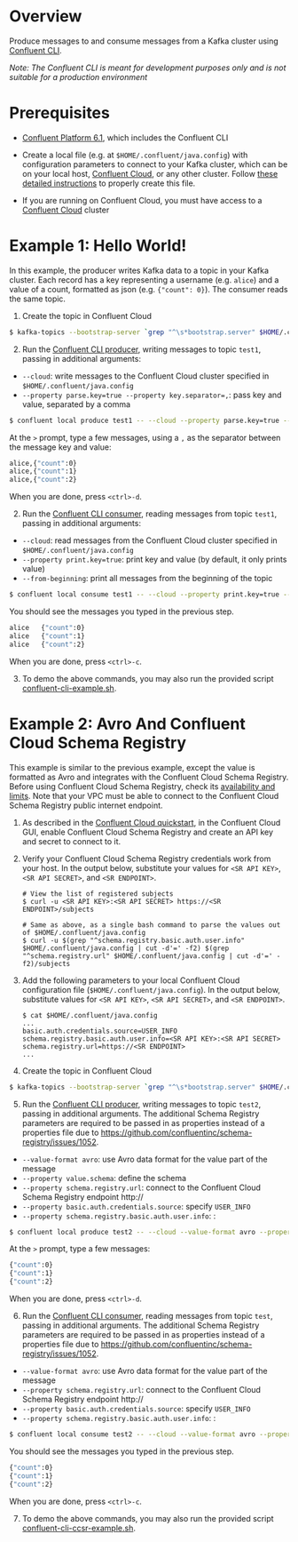 # Overview

Produce messages to and consume messages from a Kafka cluster using [Confluent CLI](https://docs.confluent.io/current/cli/index.html?utm_source=github&utm_medium=demo&utm_campaign=ch.examples_type.community_content.clients-ccloud).

*Note: The Confluent CLI is meant for development purposes only and is not suitable for a production environment*


# Prerequisites

* [Confluent Platform 6.1](https://www.confluent.io/download/?utm_source=github&utm_medium=demo&utm_campaign=ch.examples_type.community_content.clients-ccloud), which includes the Confluent CLI

* Create a local file (e.g. at `$HOME/.confluent/java.config`) with configuration parameters to connect to your Kafka cluster, which can be on your local host, [Confluent Cloud](https://www.confluent.io/confluent-cloud/?utm_source=github&utm_medium=demo&utm_campaign=ch.examples_type.community_content.clients-ccloud), or any other cluster.  Follow [these detailed instructions](https://github.com/confluentinc/configuration-templates/tree/master/README.md) to properly create this file. 
* If you are running on Confluent Cloud, you must have access to a [Confluent Cloud](https://www.confluent.io/confluent-cloud/?utm_source=github&utm_medium=demo&utm_campaign=ch.examples_type.community_content.clients-ccloud) cluster


# Example 1: Hello World!

In this example, the producer writes Kafka data to a topic in your Kafka cluster. 
Each record has a key representing a username (e.g. `alice`) and a value of a count, formatted as json (e.g. `{"count": 0}`).
The consumer reads the same topic.

1. Create the topic in Confluent Cloud

```bash
$ kafka-topics --bootstrap-server `grep "^\s*bootstrap.server" $HOME/.confluent/java.config | tail -1` --command-config $HOME/.confluent/java.config --topic test1 --create --replication-factor 3 --partitions 6
```

2. Run the [Confluent CLI producer](https://docs.confluent.io/current/cli/command-reference/confluent-produce.html#cli-confluent-produce?utm_source=github&utm_medium=demo&utm_campaign=ch.examples_type.community_content.clients-ccloud), writing messages to topic `test1`, passing in additional arguments:

* `--cloud`: write messages to the Confluent Cloud cluster specified in `$HOME/.confluent/java.config`
* `--property parse.key=true --property key.separator=,`: pass key and value, separated by a comma

```bash
$ confluent local produce test1 -- --cloud --property parse.key=true --property key.separator=,
```

At the `>` prompt, type a few messages, using a `,` as the separator between the message key and value:

```bash
alice,{"count":0}
alice,{"count":1}
alice,{"count":2}
```

When you are done, press `<ctrl>-d`.

2. Run the [Confluent CLI consumer](https://docs.confluent.io/current/cli/command-reference/confluent-consume.html#cli-confluent-consume?utm_source=github&utm_medium=demo&utm_campaign=ch.examples_type.community_content.clients-ccloud), reading messages from topic `test1`, passing in additional arguments:

* `--cloud`: read messages from the Confluent Cloud cluster specified in `$HOME/.confluent/java.config`
* `--property print.key=true`: print key and value (by default, it only prints value)
* `--from-beginning`: print all messages from the beginning of the topic

```bash
$ confluent local consume test1 -- --cloud --property print.key=true --from-beginning
```

You should see the messages you typed in the previous step.

```bash
alice	{"count":0}
alice	{"count":1}
alice	{"count":2}
```

When you are done, press `<ctrl>-c`.

3. To demo the above commands, you may also run the provided script [confluent-cli-example.sh](confluent-cli-example.sh).


# Example 2: Avro And Confluent Cloud Schema Registry

This example is similar to the previous example, except the value is formatted as Avro and integrates with the Confluent Cloud Schema Registry.
Before using Confluent Cloud Schema Registry, check its [availability and limits](https://docs.confluent.io/current/cloud/limits.html?utm_source=github&utm_medium=demo&utm_campaign=ch.examples_type.community_content.clients-ccloud).
Note that your VPC must be able to connect to the Confluent Cloud Schema Registry public internet endpoint.

1. As described in the [Confluent Cloud quickstart](https://docs.confluent.io/current/quickstart/cloud-quickstart/schema-registry.html?utm_source=github&utm_medium=demo&utm_campaign=ch.examples_type.community_content.clients-ccloud), in the Confluent Cloud GUI, enable Confluent Cloud Schema Registry and create an API key and secret to connect to it.

2. Verify your Confluent Cloud Schema Registry credentials work from your host. In the output below, substitute your values for `<SR API KEY>`, `<SR API SECRET>`, and `<SR ENDPOINT>`.

    ```shell
    # View the list of registered subjects
    $ curl -u <SR API KEY>:<SR API SECRET> https://<SR ENDPOINT>/subjects

    # Same as above, as a single bash command to parse the values out of $HOME/.confluent/java.config
    $ curl -u $(grep "^schema.registry.basic.auth.user.info" $HOME/.confluent/java.config | cut -d'=' -f2) $(grep "^schema.registry.url" $HOME/.confluent/java.config | cut -d'=' -f2)/subjects
    ```

3. Add the following parameters to your local Confluent Cloud configuration file (``$HOME/.confluent/java.config``). In the output below, substitute values for `<SR API KEY>`, `<SR API SECRET>`, and `<SR ENDPOINT>`.

    ```shell
    $ cat $HOME/.confluent/java.config
    ...
    basic.auth.credentials.source=USER_INFO
    schema.registry.basic.auth.user.info=<SR API KEY>:<SR API SECRET>
    schema.registry.url=https://<SR ENDPOINT>
    ...
    ```

4. Create the topic in Confluent Cloud

```bash
$ kafka-topics --bootstrap-server `grep "^\s*bootstrap.server" $HOME/.confluent/java.config | tail -1` --command-config $HOME/.confluent/java.config --topic test2 --create --replication-factor 3 --partitions 6
```

5. Run the [Confluent CLI producer](https://docs.confluent.io/current/cli/command-reference/confluent-produce.html#cli-confluent-produce?utm_source=github&utm_medium=demo&utm_campaign=ch.examples_type.community_content.clients-ccloud), writing messages to topic `test2`, passing in additional arguments. The additional Schema Registry parameters are required to be passed in as properties instead of a properties file due to https://github.com/confluentinc/schema-registry/issues/1052.

* `--value-format avro`: use Avro data format for the value part of the message
* `--property value.schema`: define the schema 
* `--property schema.registry.url`: connect to the Confluent Cloud Schema Registry endpoint http://<SR ENDPOINT>
* `--property basic.auth.credentials.source`: specify `USER_INFO`
* `--property schema.registry.basic.auth.user.info`: <SR API KEY>:<SR API SECRET> 

```bash
$ confluent local produce test2 -- --cloud --value-format avro --property value.schema='{"type":"record","name":"myrecord","fields":[{"name":"count","type":"int"}]}' --property schema.registry.url=https://<SR ENDPOINT> --property basic.auth.credentials.source=USER_INFO --property schema.registry.basic.auth.user.info='<SR API KEY>:<SR API SECRET>'
```

At the `>` prompt, type a few messages:

```bash
{"count":0}
{"count":1}
{"count":2}
```

When you are done, press `<ctrl>-d`.

6. Run the [Confluent CLI consumer](https://docs.confluent.io/current/cli/command-reference/confluent-consume.html#cli-confluent-consume?utm_source=github&utm_medium=demo&utm_campaign=ch.examples_type.community_content.clients-ccloud), reading messages from topic `test`, passing in additional arguments. The additional Schema Registry parameters are required to be passed in as properties instead of a properties file due to https://github.com/confluentinc/schema-registry/issues/1052.

* `--value-format avro`: use Avro data format for the value part of the message
* `--property schema.registry.url`: connect to the Confluent Cloud Schema Registry endpoint http://<SR ENDPOINT>
* `--property basic.auth.credentials.source`: specify `USER_INFO`
* `--property schema.registry.basic.auth.user.info`: <SR API KEY>:<SR API SECRET> 

```bash
$ confluent local consume test2 -- --cloud --value-format avro --property schema.registry.url=https://<SR ENDPOINT> --property basic.auth.credentials.source=USER_INFO --property schema.registry.basic.auth.user.info='<SR API KEY>:<SR API SECRET>' --from-beginning
```

You should see the messages you typed in the previous step.

```bash
{"count":0}
{"count":1}
{"count":2}
```

When you are done, press `<ctrl>-c`.

7. To demo the above commands, you may also run the provided script [confluent-cli-ccsr-example.sh](confluent-cli-ccsr-example.sh).
